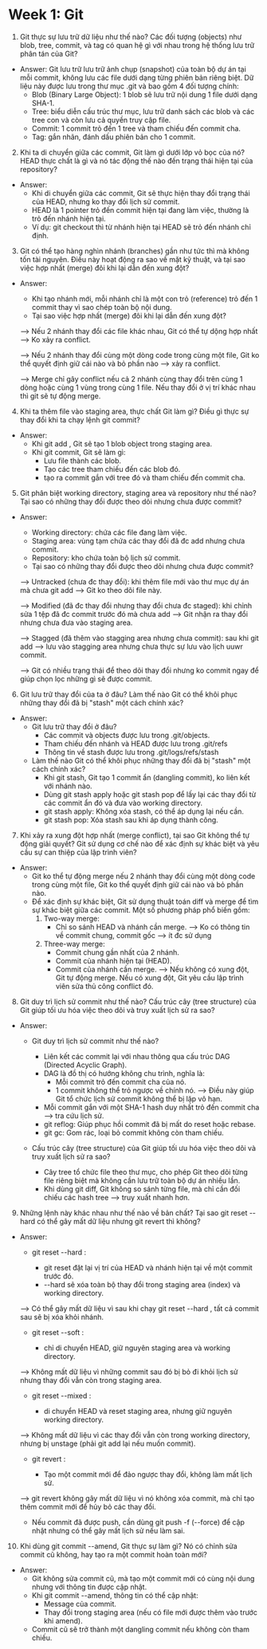
# Week 1: Git

1. Git thực sự lưu trữ dữ liệu như thế nào? Các đối tượng (objects) như blob, tree, commit, và tag có quan hệ gì với nhau trong hệ thống lưu trữ phân tán của Git?

- Answer: Git lưu trữ lưu trữ ảnh chụp (snapshot) của toàn bộ dự án tại mỗi commit, không lưu các file dưới dạng từng phiên bản riêng biệt. Dữ liệu này được lưu trong thư mục .git và bao gồm 4 đối tượng chính:
    + Blob (Binary Large Object): 1 blob sẽ lưu trữ nội dung 1 file dưới dạng SHA-1.
    + Tree: biểu diễn cấu trúc thư mục, lưu trữ danh sách các blob và các tree con và còn lưu cả quyền truy cập file.
    + Commit: 1 commit trỏ đến 1 tree và tham chiếu đến commit cha.
    + Tag: gắn nhãn, đánh dấu phiên bản cho 1 commit.

2. Khi ta di chuyển giữa các commit, Git làm gì dưới lớp vỏ bọc của nó? HEAD thực chất là gì và nó tác động thế nào đến trạng thái hiện tại của repository?

- Answer:
   + Khi di chuyển giữa các commit, Git sẽ thực hiện thay đổi trạng thái của HEAD, nhưng ko thay đổi lịch sử commit.
   + HEAD là 1 pointer trỏ đến commit hiện tại đang làm việc, thường là trỏ đến nhánh hiện tại.
   + Ví dụ: git checkout <branch> thì từ nhánh hiện tại HEAD sẽ trỏ đến nhánh chỉ định.

3. Git có thể tạo hàng nghìn nhánh (branches) gần như tức thì mà không tốn tài nguyên. Điều này hoạt động ra sao về mặt kỹ thuật, và tại sao việc hợp nhất (merge) đôi khi lại dẫn đến xung đột?

- Answer:
    + Khi tạo nhánh mới, mỗi nhánh chỉ là một con trỏ (reference) trỏ đến 1 commit thay vì sao chép toàn bộ nội dung.
    + Tại sao việc hợp nhất (merge) đôi khi lại dẫn đến xung đột?
  
  --> Nếu 2 nhánh thay đổi các file khác nhau, Git có thể tự dộng hợp nhất --> Ko xảy ra conflict.
  
  --> Nếu 2 nhánh thay đổi cùng một dòng code trong cùng một file, Git ko thể quyết định giữ cái nào và bỏ phần nào --> xảy ra conflict.
  
  --> Merge chỉ gây conflict nếu cả 2 nhánh cùng thay đổi trên cùng 1 dòng hoặc cùng 1 vùng trong cùng 1 file. Nếu thay đổi ở vị trí khác nhau thì git sẽ tự động merge.

4. Khi ta thêm file vào staging area, thực chất Git làm gì? Điều gì thực sự thay đổi khi ta chạy lệnh git commit?

- Answer:
    - Khi git add <file>, Git sẽ tạo 1 blob object trong staging area.
    - Khi git commit, Git sẽ làm gì:
      + Lưu file thành các blob.
      + Tạo các tree tham chiếu đến các blob đó.
      + tạo ra commit gắn với tree đó và tham chiếu đến commit cha.

5. Git phân biệt working directory, staging area và repository như thế nào? Tại sao có những thay đổi được theo dõi nhưng chưa được commit?

- Answer:
    + Working directory: chứa các file đang làm việc.
    + Staging area: vùng tạm chứa các thay đổi đã đc add nhưng chưa commit.
    + Repository: kho chứa toàn bộ lịch sử commit.
  - Tại sao có những thay đổi được theo dõi nhưng chưa được commit?
  
  --> Untracked (chưa đc thay đổi): khi thêm file mới vào thư mục dự án mà chưa git add --> Git ko theo dõi file này.
  
  --> Modified (đã đc thay đổi nhưng thay đổi chưa đc staged): khi chỉnh sửa 1 tệp đã đc commit trước đó mà chưa add --> Git nhận ra thay đổi nhưng chưa đưa vào staging area.
  
  --> Stagged (đã thêm vào stagging area nhưng chưa commit): sau khi git add --> lưu vào stagging area nhưng chưa thực sự lưu vào lịch uuwr commit.
  
  --> Git có nhiều trạng thái để theo dõi thay đổi nhưng ko commit ngay để giúp chọn lọc những gì sẽ được commit.

6. Git lưu trữ thay đổi của ta ở đâu? Làm thế nào Git có thể khôi phục những thay đổi đã bị "stash" một cách chính xác?

- Answer:
  - Git lưu trữ thay đổi ở đâu?
    + Các commit và objects được lưu trong .git/objects. 
    + Tham chiếu đến nhánh và HEAD được lưu trong .git/refs
    + Thông tin về stash được lưu trong .git/logs/refs/stash
  - Làm thế nào Git có thể khôi phục những thay đổi đã bị "stash" một cách chính xác?
    + Khi git stash, Git tạo 1 commit ẩn (dangling commit), ko liên kết với nhánh nào.
    + Dùng git stash apply hoặc git stash pop để lấy lại các thay đổi từ các commit ẩn đó và đưa vào working directory.
    + git stash apply: Không xóa stash, có thể áp dụng lại nếu cần.
    + git stash pop: Xóa stash sau khi áp dụng thành công.
      

7. Khi xảy ra xung đột hợp nhất (merge conflict), tại sao Git không thể tự động giải quyết? Git sử dụng cơ chế nào để xác định sự khác biệt và yêu cầu sự can thiệp của lập trình viên?

- Answer:
    + Git ko thể tự động merge nếu 2 nhánh thay đổi cùng một dòng code trong cùng một file, Git ko thể quyết định giữ cái nào và bỏ phần nào.
    + Để xác định sự khác biệt, Git sử dụng thuật toán diff và merge để tìm sự khác biệt giữa các commit. Một số phương pháp phổ biến gồm:
      1.  Two-way merge:
          + Chỉ so sánh HEAD và nhánh cần merge.
          --> Ko có thông tin về commit chung, commit gốc --> ít đc sử dụng
      2. Three-way merge:
         + Commit chung gần nhất của 2 nhánh.
         + Commit của nhánh hiện tại (HEAD).
         + Commit của nhánh cần merge.
          --> Nếu không có xung đột, Git tự động merge. Nếu có xung đột, Git yêu cầu lập trình viên sửa thủ công conflict đó.

8.  Git duy trì lịch sử commit như thế nào? Cấu trúc cây (tree structure) của Git giúp tối ưu hóa việc theo dõi và truy xuất lịch sử ra sao?

- Answer:
  - Git duy trì lịch sử commit như thế nào?
    + Liên kết các commit lại với nhau thông qua cấu trúc DAG (Directed Acyclic Graph).
    + DAG là đồ thị có hướng không chu trình, nghĩa là:
      + Mỗi commit trỏ đến commit cha của nó. 
      + 1 commit không thể trỏ ngược về chính nó. 
      --> Điều này giúp Git tổ chức lịch sử commit không thể bị lặp vô hạn.
    + Mỗi commit gắn với một SHA-1 hash duy nhất trỏ đến commit cha --> tra cứu lịch sử.
    + git reflog: Giúp phục hồi commit đã bị mất do reset hoặc rebase. 
    + git gc: Gom rác, loại bỏ commit không còn tham chiếu.
    
  - Cấu trúc cây (tree structure) của Git giúp tối ưu hóa việc theo dõi và truy xuất lịch sử ra sao?
    + Cây tree tổ chức file theo thư mục, cho phép Git theo dõi từng file riêng biệt mà không cần lưu trữ toàn bộ dự án nhiều lần.
    + Khi dùng git diff, Git không so sánh từng file, mà chỉ cần đối chiếu các hash tree --> truy xuất nhanh hơn.
  
9. Những lệnh này khác nhau như thế nào về bản chất? Tại sao git reset --hard có thể gây mất dữ liệu nhưng git revert thì không?

- Answer:
  - git reset --hard <commit>: 
    + git reset đặt lại vị trí của HEAD và nhánh hiện tại về một commit trước đó. 
    + --hard sẽ xóa toàn bộ thay đổi trong staging area (index) và working directory.
    
  --> Có thể gây mất dữ liệu vì sau khi chạy git reset --hard <commit>, tất cả commit sau <commit> sẽ bị xóa khỏi nhánh.

  - git reset --soft <commit>:
    + chỉ di chuyển HEAD, giữ nguyên staging area và working directory.
    
  --> Không mất dữ liệu vì những commit sau đó bị bỏ đi khỏi lịch sử nhưng thay đổi vẫn còn trong staging area.

  - git reset --mixed <commit>:
    + di chuyển HEAD và reset staging area, nhưng giữ nguyên working directory.
  
  --> Không mất dữ liệu vì các thay đổi vẫn còn trong working directory, nhưng bị unstage (phải git add lại nếu muốn commit).

  - git revert <commit>: 
    + Tạo một commit mới để đảo ngược thay đổi, không làm mất lịch sử.
    
  --> git revert không gây mất dữ liệu vì nó không xóa commit, mà chỉ tạo thêm commit mới để hủy bỏ các thay đổi.

  - Nếu commit đã được push, cần dùng git push -f (--force) để cập nhật nhưng có thể gây mất lịch sử nếu làm sai.


10. Khi dùng git commit --amend, Git thực sự làm gì? Nó có chỉnh sửa commit cũ không, hay tạo ra một commit hoàn toàn mới?

- Answer:
    + Git không sửa commit cũ, mà tạo một commit mới có cùng nội dung nhưng với thông tin được cập nhật.
    + Khi git commit --amend, thông tin có thể cập nhật:
      + Message của commit. 
      + Thay đổi trong staging area (nếu có file mới được thêm vào trước khi amend).
    + Commit cũ sẽ trở thành một dangling commit nếu không còn tham chiếu.